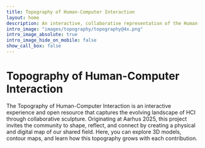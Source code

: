 ```yaml
---
title: Topography of Human-Computer Interaction
layout: home
description: An interactive, collaborative representation of the Human-Computer Interaction landscape.
intro_image: "images/topography/topography@4x.png"
intro_image_absolute: true
intro_image_hide_on_mobile: false
show_call_box: false
---
```


# Topography of Human-Computer Interaction

The Topography of Human-Computer Interaction is an interactive experience and open resource that captures the evolving landscape of HCI through collaborative sculpture. Originating at Aarhus 2025, this project invites the community to shape, reflect, and connect by creating a physical and digital map of our shared field. Here, you can explore 3D models, contour maps, and learn how this topography grows with each contribution.
